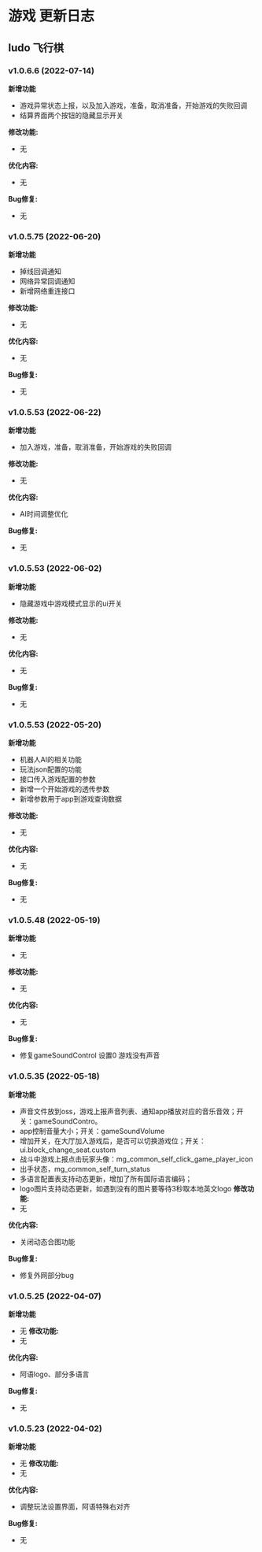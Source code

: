 # 游戏 更新日志

## ludo 飞行棋

### v1.0.6.6 (2022-07-14)
**新增功能**
- 游戏异常状态上报，以及加入游戏，准备，取消准备，开始游戏的失败回调
- 结算界面两个按钮的隐藏显示开关

**修改功能:**
- 无

**优化内容:**
- 无

**Bug修复:**
- 无

### v1.0.5.75 (2022-06-20)
**新增功能**
- 掉线回调通知
- 网络异常回调通知
- 新增网络重连接口

**修改功能:**
- 无

**优化内容:**
- 无

**Bug修复:**
- 无

### v1.0.5.53 (2022-06-22)
**新增功能**
- 加入游戏，准备，取消准备，开始游戏的失败回调

**修改功能:**
- 无

**优化内容:**
- AI时间调整优化

**Bug修复:**
- 无

### v1.0.5.53 (2022-06-02)
**新增功能**
- 隐藏游戏中游戏模式显示的ui开关

**修改功能:**
- 无

**优化内容:**
- 无

**Bug修复:**
- 无

### v1.0.5.53 (2022-05-20)
**新增功能**
- 机器人AI的相关功能
- 玩法json配置的功能
- 接口传入游戏配置的参数
- 新增一个开始游戏的透传参数
- 新增参数用于app到游戏查询数据

**修改功能:**
- 无

**优化内容:**
- 无

**Bug修复:**
- 无

### v1.0.5.48 (2022-05-19)
**新增功能**
- 无

**修改功能:**
- 无

**优化内容:**
- 无

**Bug修复:**
- 修复gameSoundControl 设置0 游戏没有声音

### v1.0.5.35 (2022-05-18)
**新增功能**
- 声音文件放到oss，游戏上报声音列表、通知app播放对应的音乐音效；开关：gameSoundContro。
- app控制音量大小；开关：gameSoundVolume
- 增加开关，在大厅加入游戏后，是否可以切换游戏位；开关：ui.block_change_seat.custom
- 战斗中游戏上报点击玩家头像：mg_common_self_click_game_player_icon
- 出手状态，mg_common_self_turn_status
- 多语言配置表支持动态更新，增加了所有国际语言编码；
- logo图片支持动态更新，如遇到没有的图片要等待3秒取本地英文logo
**修改功能:**
- 无

**优化内容:**
- 关闭动态合图功能

**Bug修复:**
- 修复外网部分bug


### v1.0.5.25 (2022-04-07)
**新增功能**
- 无
**修改功能:**
- 无

**优化内容:**
- 阿语logo、部分多语言

**Bug修复:**
- 无

### v1.0.5.23 (2022-04-02)
**新增功能**
- 无
**修改功能:**
- 无

**优化内容:**
- 调整玩法设置界面，阿语特殊右对齐

**Bug修复:**
- 无
